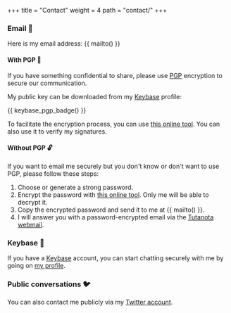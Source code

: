 +++
title = "Contact"
weight = 4
path = "contact/"
+++
### Email :incoming_envelope:

Here is my email address: {{ mailto() }}

#### With PGP :closed_lock_with_key:

If you have something confidential to share, please use [PGP][openpgp]
encryption to secure our communication.

My public key can be downloaded from my [Keybase][keybase] profile:

{{ keybase_pgp_badge() }}

To facilitate the encryption process, you can use [this online
tool][keybase-encrypt-tool]. You can also use it to verify my signatures.

#### Without PGP :unlock:

If you want to email me securely but you don't know or don't want to use PGP,
please follow these steps:

1. Choose or generate a strong password.
2. Encrypt the password with [this online tool][keybase-encrypt-tool]. Only me
   will be able to decrypt it.
3. Copy the encrypted password and send it to me at {{ mailto() }}.
4. I will answer you with a password-encrypted email via the [Tutanota
   webmail][tutanota].

### Keybase :key:

If you have a [Keybase][keybase] account, you can start chatting securely with
me by going on [my profile][my-keybase-profile].

### Public conversations :bird:

You can also contact me publicly via my [Twitter account][my-twitter].

 [keybase]: https://keybase.io/
 [keybase-encrypt-tool]: https://keybase.io/encrypt#skyplabs
 [my-keybase-profile]: https://keybase.io/skyplabs
 [my-twitter]: https://twitter.com/SkypLabs
 [openpgp]: https://www.openpgp.org/
 [tutanota]: https://www.tutanota.com/
